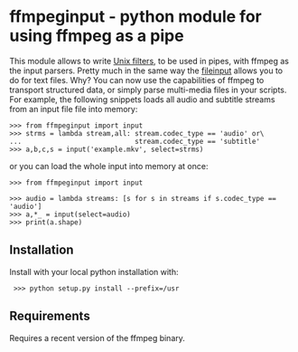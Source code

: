 # ffmpeginput - python module for using ffmpeg as a pipe

 This module allows to write [Unix filters][1], to be used in pipes, with ffmpeg
as the input parsers. Pretty much in the same way the [fileinput][2] allows you
to do for text files. Why? You can now use the capabilities of ffmpeg to
transport structured data, or simply parse multi-media files in your scripts.
For example, the following snippets loads all audio and subtitle streams from an
input file file into memory:

    >>> from ffmpeginput import input
    >>> strms = lambda stream,all: stream.codec_type == 'audio' or\
    ...                            stream.codec_type == 'subtitle'
    >>> a,b,c,s = input('example.mkv', select=strms)

 or you can load the whole input into memory at once:

    >>> from ffmpeginput import input

    >>> audio = lambda streams: [s for s in streams if s.codec_type == 'audio']
    >>> a,*_ = input(select=audio)
    >>> print(a.shape)

## Installation

 Install with your local python installation with:
 
     >>> python setup.py install --prefix=/usr
     
## Requirements

 Requires a recent version of the ffmpeg binary.

[1]: https://www.bell-labs.com/usr/dmr/www/hist.html#pipes
[2]: https://docs.python.org/3/library/fileinput.html
[3]: https://www.numpy.org

